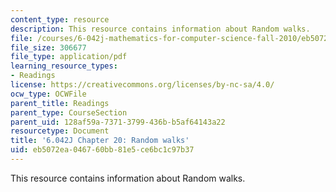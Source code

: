 ```yaml
---
content_type: resource
description: This resource contains information about Random walks.
file: /courses/6-042j-mathematics-for-computer-science-fall-2010/eb5072ea046760bb81e5ce6bc1c97b37_MIT6_042JF10_chap20.pdf
file_size: 306677
file_type: application/pdf
learning_resource_types:
- Readings
license: https://creativecommons.org/licenses/by-nc-sa/4.0/
ocw_type: OCWFile
parent_title: Readings
parent_type: CourseSection
parent_uid: 128af59a-7371-3799-436b-b5af64143a22
resourcetype: Document
title: '6.042J Chapter 20: Random walks'
uid: eb5072ea-0467-60bb-81e5-ce6bc1c97b37
---
```

This resource contains information about Random walks.